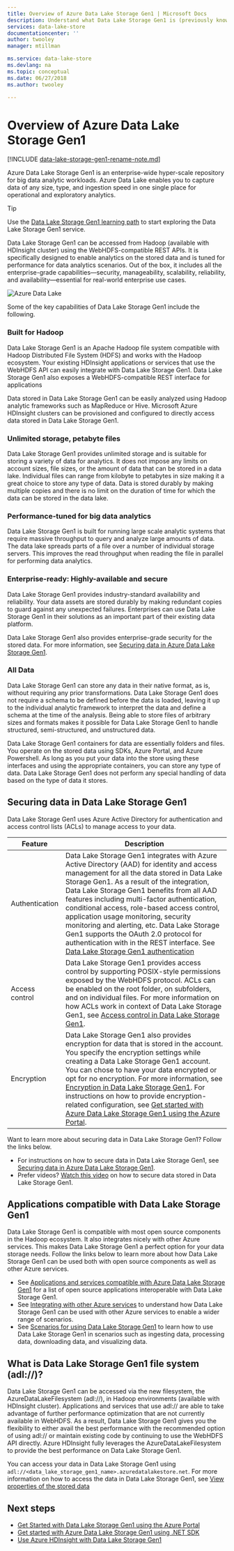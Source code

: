 ```yaml
---
title: Overview of Azure Data Lake Storage Gen1 | Microsoft Docs
description: Understand what Data Lake Storage Gen1 is (previously known as Azure Data Lake Store) and the value it provides over other data stores
services: data-lake-store
documentationcenter: ''
author: twooley
manager: mtillman

ms.service: data-lake-store
ms.devlang: na
ms.topic: conceptual
ms.date: 06/27/2018
ms.author: twooley

---
```

# Overview of Azure Data Lake Storage Gen1

[!INCLUDE [data-lake-storage-gen1-rename-note.md](../../includes/data-lake-storage-gen1-rename-note.md)]

Azure Data Lake Storage Gen1 is an enterprise-wide hyper-scale repository for big data analytic workloads. Azure Data Lake enables you to capture data of any size, type, and ingestion speed in one single place for operational and exploratory analytics.

> [!TIP]
> Use the [Data Lake Storage Gen1 learning path](https://azure.microsoft.com/documentation/learning-paths/data-lake-store-self-guided-training/) to start exploring the Data Lake Storage Gen1 service.
> 
> 

Data Lake Storage Gen1 can be accessed from Hadoop (available with HDInsight cluster) using the WebHDFS-compatible REST APIs. It is specifically designed to enable analytics on the stored data and is tuned for performance for data analytics scenarios. Out of the box, it includes all the enterprise-grade capabilities—security, manageability, scalability, reliability, and availability—essential for real-world enterprise use cases.

![Azure Data Lake](./media/data-lake-store-overview/data-lake-store-concept.png)

Some of the key capabilities of Data Lake Storage Gen1 include the following.

### Built for Hadoop
Data Lake Storage Gen1 is an Apache Hadoop file system compatible with Hadoop Distributed File System (HDFS) and works with the Hadoop ecosystem.  Your existing HDInsight applications or services that use the WebHDFS API can easily integrate with Data Lake Storage Gen1. Data Lake Storage Gen1 also exposes a WebHDFS-compatible REST interface for applications

Data stored in Data Lake Storage Gen1 can be easily analyzed using Hadoop analytic frameworks such as MapReduce or Hive. Microsoft Azure HDInsight clusters can be provisioned and configured to directly access data stored in Data Lake Storage Gen1.

### Unlimited storage, petabyte files
Data Lake Storage Gen1 provides unlimited storage and is suitable for storing a variety of data for analytics. It does not impose any limits on account sizes, file sizes, or the amount of data that can be stored in a data lake. Individual files can range from kilobyte to petabytes in size making it a great choice to store any type of data. Data is stored durably by making multiple copies and there is no limit on the duration of time for which the data can be stored in the data lake.

### Performance-tuned for big data analytics
Data Lake Storage Gen1 is built for running large scale analytic systems that require massive throughput to query and analyze large amounts of data. The data lake spreads parts of a file over a number of individual storage servers. This improves the read throughput when reading the file in parallel for performing data analytics.

### Enterprise-ready: Highly-available and secure
Data Lake Storage Gen1 provides industry-standard availability and reliability. Your data assets are stored durably by making redundant copies to guard against any unexpected failures. Enterprises can use Data Lake Storage Gen1 in their solutions as an important part of their existing data platform.

Data Lake Storage Gen1 also provides enterprise-grade security for the stored data. For more information, see [Securing data in Azure Data Lake Storage Gen1](#DataLakeStoreSecurity).

### All Data
Data Lake Storage Gen1 can store any data in their native format, as is, without requiring any prior transformations. Data Lake Storage Gen1 does not require a schema to be defined before the data is loaded, leaving it up to the individual analytic framework to interpret the data and define a schema at the time of the analysis. Being able to store files of arbitrary sizes and formats makes it possible for Data Lake Storage Gen1 to handle structured, semi-structured, and unstructured data.

Data Lake Storage Gen1 containers for data are essentially folders and files. You operate on the stored data using SDKs, Azure Portal, and Azure Powershell. As long as you put your data into the store using these interfaces and using the appropriate containers, you can store any type of data. Data Lake Storage Gen1 does not perform any special handling of data based on the type of data it stores.

## <a name="DataLakeStoreSecurity"></a>Securing data in Data Lake Storage Gen1
Data Lake Storage Gen1 uses Azure Active Directory for authentication and access control lists (ACLs) to manage access to your data.

| Feature | Description |
| --- | --- |
| Authentication |Data Lake Storage Gen1 integrates with Azure Active Directory (AAD) for identity and access management for all the data stored in Data Lake Storage Gen1. As a result of the integration, Data Lake Storage Gen1 benefits from all AAD features including multi-factor authentication, conditional access, role-based access control, application usage monitoring, security monitoring and alerting, etc. Data Lake Storage Gen1 supports the OAuth 2.0 protocol for authentication with in the REST interface. See [Data Lake Storage Gen1 authentication](data-lakes-store-authentication-using-azure-active-directory.md)|
| Access control |Data Lake Storage Gen1 provides access control by supporting POSIX-style permissions exposed by the WebHDFS protocol. ACLs can be enabled on the root folder, on subfolders, and on individual files. For more information on how ACLs work in context of Data Lake Storage Gen1, see [Access control in Data Lake Storage Gen1](data-lake-store-access-control.md). |
| Encryption |Data Lake Storage Gen1 also provides encryption for data that is stored in the account. You specify the encryption settings while creating a Data Lake Storage Gen1 account. You can chose to have your data encrypted or opt for no encryption. For more information, see [Encryption in Data Lake Storage Gen1](data-lake-store-encryption.md). For instructions on how to provide encryption-related configuration, see [Get started with Azure Data Lake Storage Gen1 using the Azure Portal](data-lake-store-get-started-portal.md). |

Want to learn more about securing data in Data Lake Storage Gen1? Follow the links below.

* For instructions on how to secure data in Data Lake Storage Gen1, see [Securing data in Azure Data Lake Storage Gen1](data-lake-store-secure-data.md).
* Prefer videos? [Watch this video](https://mix.office.com/watch/1q2mgzh9nn5lx) on how to secure data stored in Data Lake Storage Gen1.

## Applications compatible with Data Lake Storage Gen1
Data Lake Storage Gen1 is compatible with most open source components in the Hadoop ecosystem. It also integrates nicely with other Azure services. This makes Data Lake Storage Gen1 a perfect option for your data storage needs. Follow the links below to learn more about how Data Lake Storage Gen1 can be used both with open source components as well as other Azure services.

* See [Applications and services compatible with Azure Data Lake Storage Gen1](data-lake-store-compatible-oss-other-applications.md) for a list of open source applications interoperable with Data Lake Storage Gen1.
* See [Integrating with other Azure services](data-lake-store-integrate-with-other-services.md) to understand how Data Lake Storage Gen1 can be used with other Azure services to enable a wider range of scenarios.
* See [Scenarios for using Data Lake Storage Gen1](data-lake-store-data-scenarios.md) to learn how to use Data Lake Storage Gen1 in scenarios such as ingesting data, processing data, downloading data, and visualizing data.

## What is Data Lake Storage Gen1 file system (adl://)?
Data Lake Storage Gen1 can be accessed via the new filesystem, the AzureDataLakeFilesystem (adl://), in Hadoop environments (available with HDInsight cluster). Applications and services that use adl:// are able to take advantage of further performance optimization that are not currently available in WebHDFS. As a result, Data Lake Storage Gen1 gives you the flexibility to either avail the best performance with the recommended option of using adl:// or maintain existing code by continuing to use the WebHDFS API directly. Azure HDInsight fully leverages the AzureDataLakeFilesystem to provide the best performance on Data Lake Storage Gen1.

You can access your data in Data Lake Storage Gen1 using `adl://<data_lake_storage_gen1_name>.azuredatalakestore.net`. For more information on how to access the data in Data Lake Storage Gen1, see [View properties of the stored data](data-lake-store-get-started-portal.md#properties)

## Next steps

* [Get Started with Data Lake Storage Gen1 using the Azure Portal](data-lake-store-get-started-portal.md)
* [Get started with Azure Data Lake Storage Gen1 using .NET SDK](data-lake-store-get-started-net-sdk.md)
* [Use Azure HDInsight with Data Lake Storage Gen1](data-lake-store-hdinsight-hadoop-use-portal.md)